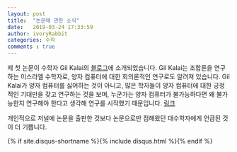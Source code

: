 ```yaml
---
layout: post
title:  "논문에 관한 소식"
date:   2019-03-24 17:33:59
author: ivoryRabbit
categories: 수학
comments : true
---
```


제 첫 논문이 수학자 Gil Kalai의 [블로그](https://gilkalai.wordpress.com/2019/03/15/news-on-fractional-helly-colorful-helly-and-radon/)에 소개되었습니다. Gil Kalai는 조합론을 연구하는 이스라엘 수학자로, 양자 컴퓨터에 대한 회의론적인 연구로도 알려져 있습니다. Gil Kalai가 양자 컴퓨터를 싫어하는 것이 아니고, 많은 학자들이 양자 컴퓨터에 대한 긍정적인 기대만을 갖고 연구하는 것을 보며, 누군가는 양자 컴퓨터가 불가능하다면 왜 불가능한지 연구해야 한다고 생각해 연구를 시작했기 때문입니다. [링크](https://gilkalai.wordpress.com/2019/03/15/news-on-fractional-helly-colorful-helly-and-radon/)

개인적으로 저널에 논문을 출판한 것보다 논문으로만 접해왔던 대수학자에게 언급된 것이 더 기쁩니다.

{% if site.disqus-shortname %}{% include disqus.html %}{% endif %}
